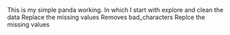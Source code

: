 This is my simple panda working.
In which I start with explore and clean the data
Replace the missing values
Removes bad_characters 
Replce the missing values
